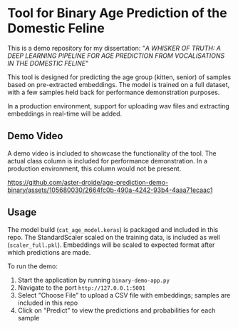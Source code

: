 # Tool for Binary Age Prediction of the Domestic Feline

This is a demo repository for my dissertation: "_A WHISKER OF TRUTH: A DEEP LEARNING PIPELINE FOR AGE PREDICTION FROM VOCALISATIONS IN THE DOMESTIC FELINE_"

This tool is designed for predicting the age group (kitten, senior) of samples based on pre-extracted embeddings. The model is trained on a full dataset, with a few samples held back for performance demonstration purposes.

In a production environment, support for uploading wav files and extracting embeddings in real-time will be added. 


## Demo Video

A demo video is included to showcase the functionality of the tool. The actual class column is included for performance demonstration. In a production environment, this column would not be present.


https://github.com/aster-droide/age-prediction-demo-binary/assets/105680030/2664fc0b-490a-4242-93b4-4aaa71ecaac1


## Usage

The model build (`cat_age_model.keras`) is packaged and included in this repo. The StandardScaler scaled on the training data, is included as well (`scaler_full.pkl`). Embeddings will be scaled to expected format after which predictions are made. 

To run the demo:

1. Start the application by running `binary-demo-app.py`
2. Navigate to the port `http://127.0.0.1:5001`
3. Select "Choose File" to upload a CSV file with embeddings; samples are included in this repo
4. Click on "Predict" to view the predictions and probabilities for each sample
